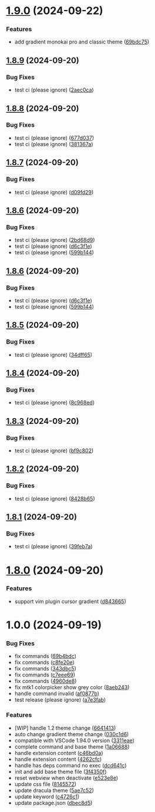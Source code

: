 # [1.9.0](https://github.com/shaobeichen/gradient-theme/compare/v1.8.9...v1.9.0) (2024-09-22)


### Features

* add gradient monokai pro and classic theme ([69bdc75](https://github.com/shaobeichen/gradient-theme/commit/69bdc7508b67caf9b2ac38bf4597a22e769470bd))

## [1.8.9](https://github.com/shaobeichen/gradient-theme/compare/v1.8.8...v1.8.9) (2024-09-20)


### Bug Fixes

* test ci (please ignore) ([2aec0ca](https://github.com/shaobeichen/gradient-theme/commit/2aec0caebf0f3fa8b25c70098a66158a48ae1c50))

## [1.8.8](https://github.com/shaobeichen/gradient-theme/compare/v1.8.7...v1.8.8) (2024-09-20)


### Bug Fixes

* test ci (please ignore) ([677d037](https://github.com/shaobeichen/gradient-theme/commit/677d0373861250f4eb36f64af3efb89117cc6d71))
* test ci (please ignore) ([381367a](https://github.com/shaobeichen/gradient-theme/commit/381367a51b07fb2bc3b00b537caa4440e30bf5ea))

## [1.8.7](https://github.com/shaobeichen/gradient-theme/compare/v1.8.6...v1.8.7) (2024-09-20)


### Bug Fixes

* test ci (please ignore) ([d09fd29](https://github.com/shaobeichen/gradient-theme/commit/d09fd291b62744598353ef9beb3f071168776859))

## [1.8.6](https://github.com/shaobeichen/gradient-theme/compare/v1.8.5...v1.8.6) (2024-09-20)


### Bug Fixes

* test ci (please ignore) ([2bd68d9](https://github.com/shaobeichen/gradient-theme/commit/2bd68d9260e508d4d054b4bc5884d6fa56ad52eb))
* test ci (please ignore) ([d6c3f1e](https://github.com/shaobeichen/gradient-theme/commit/d6c3f1e074800c7b501ec90eb4e5e3f0c01eab34))
* test ci (please ignore) ([599b144](https://github.com/shaobeichen/gradient-theme/commit/599b14425ec4297b68e70c6b0ed4a166d69e4839))

## [1.8.6](https://github.com/shaobeichen/gradient-theme/compare/v1.8.5...v1.8.6) (2024-09-20)


### Bug Fixes

* test ci (please ignore) ([d6c3f1e](https://github.com/shaobeichen/gradient-theme/commit/d6c3f1e074800c7b501ec90eb4e5e3f0c01eab34))
* test ci (please ignore) ([599b144](https://github.com/shaobeichen/gradient-theme/commit/599b14425ec4297b68e70c6b0ed4a166d69e4839))

## [1.8.5](https://github.com/shaobeichen/gradient-theme/compare/v1.8.4...v1.8.5) (2024-09-20)


### Bug Fixes

* test ci (please ignore) ([34dff65](https://github.com/shaobeichen/gradient-theme/commit/34dff65d84918877bf20f0977b24ac9c28bec522))

## [1.8.4](https://github.com/shaobeichen/gradient-theme/compare/v1.8.3...v1.8.4) (2024-09-20)


### Bug Fixes

* test ci (please ignore) ([8c968ed](https://github.com/shaobeichen/gradient-theme/commit/8c968edea7a7fb93fe3acdce845a7a7d47d03290))

## [1.8.3](https://github.com/shaobeichen/gradient-theme/compare/v1.8.2...v1.8.3) (2024-09-20)


### Bug Fixes

* test ci (please ignore) ([bf9c802](https://github.com/shaobeichen/gradient-theme/commit/bf9c802897bbd552bcaa4c30f41273e1a0552d5d))

## [1.8.2](https://github.com/shaobeichen/gradient-theme/compare/v1.8.1...v1.8.2) (2024-09-20)


### Bug Fixes

* test ci (please ignore) ([8428b65](https://github.com/shaobeichen/gradient-theme/commit/8428b65dfe325cee1865044c5ac74911e76418f8))

## [1.8.1](https://github.com/shaobeichen/gradient-theme/compare/v1.8.0...v1.8.1) (2024-09-20)


### Bug Fixes

* test ci (please ignore) ([39feb7a](https://github.com/shaobeichen/gradient-theme/commit/39feb7abb28b80ab40e52c5460d345accd00e674))

# [1.8.0](https://github.com/shaobeichen/gradient-theme/compare/v1.0.0...v1.8.0) (2024-09-20)

### Features

- support vim plugin cursor gradient ([d843665](https://github.com/shaobeichen/gradient-theme/commit/d843665077f9ca7378f50401ead60922c0b82e43))

# 1.0.0 (2024-09-19)

### Bug Fixes

- fix commands ([69b4bdc](https://github.com/shaobeichen/gradient-theme/commit/69b4bdc8bea25c85f4f52414be53f1015715abd0))
- fix commands ([c8fe20e](https://github.com/shaobeichen/gradient-theme/commit/c8fe20e0a8b56df2327590028e7fca7484112519))
- fix commands ([343dbc5](https://github.com/shaobeichen/gradient-theme/commit/343dbc53d2e868a133315559e6fdc70df70a7bf0))
- fix commands ([c7eee69](https://github.com/shaobeichen/gradient-theme/commit/c7eee69e12d58cb96c3168e88d00541e59c54d9e))
- fix commands ([4960de8](https://github.com/shaobeichen/gradient-theme/commit/4960de856bd50d0071fa5b74bc49caec32636f7f))
- fix mtk1 colorpicker show grey color ([8aeb243](https://github.com/shaobeichen/gradient-theme/commit/8aeb243aea63cea01cf0e3bafc6e6f1c21c41097))
- handle command invalid ([af0877b](https://github.com/shaobeichen/gradient-theme/commit/af0877b79ffc49306c63b7163226e3155d48c499))
- test release (please ignore) ([a7e3fab](https://github.com/shaobeichen/gradient-theme/commit/a7e3fabbc9e59138c0dcfc4be90025f64345ce40))

### Features

- [WIP] handle 1.2 theme change ([6641413](https://github.com/shaobeichen/gradient-theme/commit/66414137449707ee956a344bb1ffb553e680644d))
- auto change gradient theme change ([030c1d6](https://github.com/shaobeichen/gradient-theme/commit/030c1d688ce1b2f3e141a5d8c225ff60bf598005))
- compatible with VSCode 1.94.0 version ([3311eae](https://github.com/shaobeichen/gradient-theme/commit/3311eae346c17a23515ffbafc19fd511d44bc19a))
- complete command and base theme ([1a06688](https://github.com/shaobeichen/gradient-theme/commit/1a0668814438530143413c40ce3bcdb5f4d840e0))
- handle extension content ([c46bd0a](https://github.com/shaobeichen/gradient-theme/commit/c46bd0a602d505496695e9648b5a0086fac6a07f))
- handle extension content ([4262cfc](https://github.com/shaobeichen/gradient-theme/commit/4262cfc5b64d8cfbbe25d1b2dfaa4d8da215c1e7))
- handle has deps command no exec ([dcd641c](https://github.com/shaobeichen/gradient-theme/commit/dcd641cc855a336a12d1568c65a88ee9aefe70eb))
- init and add base theme file ([3f4350f](https://github.com/shaobeichen/gradient-theme/commit/3f4350f3b417d90281fc96ec38a89fdc2ec4327d))
- reset webview when deactivate ([e523e8e](https://github.com/shaobeichen/gradient-theme/commit/e523e8e3f3b80bb4ad9c1907b18e1448c6f03dae))
- update css file ([8145572](https://github.com/shaobeichen/gradient-theme/commit/8145572452f2d345b0554f5c08e5ce3f96f24d29))
- update dracula theme ([5ae7c52](https://github.com/shaobeichen/gradient-theme/commit/5ae7c52c4b814db11e3802f9678d560cec48cb63))
- update keyword ([c4726c1](https://github.com/shaobeichen/gradient-theme/commit/c4726c11ed78f0e13b6a554b8e57f19f3ff06444))
- update package.json ([dbec8d5](https://github.com/shaobeichen/gradient-theme/commit/dbec8d58ebb6626e446e7b79cfea6733a5eb917f))
